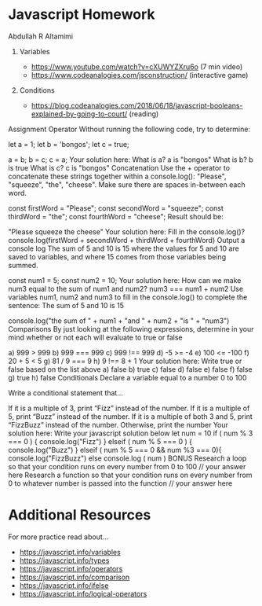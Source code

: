 # Javascript Homework
Abdullah R Altamimi
1.  Variables
    - https://www.youtube.com/watch?v=cXUWYZXru6o (7 min video)
    - https://www.codeanalogies.com/jsconstruction/ (interactive game)

2.  Conditions
    - https://blog.codeanalogies.com/2018/06/18/javascript-booleans-explained-by-going-to-court/ (reading)


Assignment Operator
Without running the following code, try to determine:

let a = 1;
let b = 'bongos';
let c = true;

a = b;
b = c;
c = a;
Your solution here:
What is a?
a is "bongos"
What is b?
b is true
What is c?
c is "bongos"
Concatenation
Use the + operator to concatenate these strings together within a console.log(): "Please", "squeeze", "the", "cheese". Make sure there are spaces in-between each word.

const firstWord = "Please";
const secondWord = "squeeze";
const thirdWord = "the";
const fourthWord = "cheese";
Result should be:

"Please squeeze the cheese"
Your solution here:
Fill in the console.log()?
console.log(firstWord + secondWord + thirdWord + fourthWord)
Output a console log The sum of 5 and 10 is 15 where the values for 5 and 10 are saved to variables, and where 15 comes from those variables being summed.

const num1 = 5;
const num2 = 10;
Your solution here:
How can we make num3 equal to the sum of num1 and num2?
num3 === num1 + num2
Use variables num1, num2 and num3 to fill in the console.log() to complete the sentence:
The sum of 5 and 10 is 15

console.log("the sum of " + num1 + "and " + num2 + "is " + "num3")
Comparisons
By just looking at the following expressions, determine in your mind whether or not each will evaluate to true or false

a) 999 > 999
b) 999 === 999 
c) 999 !== 999
d) -5 >= -4
e) 100 <= -100
f) 20 + 5 < 5 
g) 81 / 9 === 9
h) 9 !== 8 + 1
Your solution here:
Write true or false based on the list above
a) false
b) true 
c) false
d) false
e) false 
f) false
g) true
h) false
Conditionals
Declare a variable equal to a number 0 to 100

Write a conditional statement that...

If it is a multiple of 3, print “Fizz” instead of the number.
If it is a multiple of 5, print “Buzz” instead of the number.
If it is a multiple of both 3 and 5, print “FizzBuzz” instead of the number.
Otherwise, print the number
Your solution here:
Write your javascript solution below
let num = 10 
if ( num % 3 === 0 ) {
console.log("Fizz")
}
elseif ( num % 5 === 0 ) {
console.log("Buzz")
}
elseif ( num % 5 === 0 && num %3 === 0){
console.log("FizzBuzz")
else console.log ( num )
BONUS
Research a loop so that your condition runs on every number from 0 to 100
// your answer here
Research a function so that your condition runs on every number from 0 to whatever number is passed into the function
// your answer here

# Additional Resources
For more practice read about...
- https://javascript.info/variables
- https://javascript.info/types
- https://javascript.info/operators
- https://javascript.info/comparison
- https://javascript.info/ifelse
- https://javascript.info/logical-operators